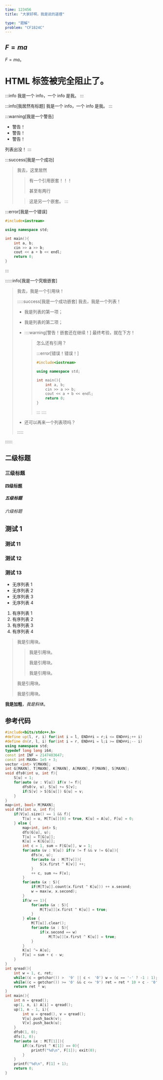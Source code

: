 ```yaml
---
time: 123456
title: "大家好啊，我是说的道理"

type: "题解"
problem: "CF1824C"
---
```


## $F = ma$

$F = ma$。

<h1>HTML 标签被完全阻止了。</h1>

:::info
我是一个 info，一个 info 是我。
:::

:::info[我居然有标题]
我是一个 info，一个 info 是我。
:::

:::warning[我是一个警告]

- 警告！
- 警告！
- 警告！

列表出没！
:::

:::success[我是一个成功]

> 我去，这里居然
>
> > 有一个引用嵌套！！！
> > 
> > 甚至有两行
>
> > 这是另一个嵌套。
:::

:::error[我是一个错误]

```cpp
#include<iostream>

using namespace std;

int main(){
    int a, b;
    cin >> a >> b;
    cout << a + b << endl;
    return 0;
}
```
:::

::::::info[我是一个究极嵌套]

> 我去，我是一个引用块！
>
> :::::success[我是一个成功嵌套]
> 我去，我是一个列表！
>
> - 我是列表的第一项；
> - 我是列表的第二项；
> - ::::warning[警告！嵌套还在继续！]
>   最终考验，就在下方！
>
>   > 怎么还有引用？
>   >
>   > :::error[错误！错误！]
>   > ```cpp
>   > #include<iostream>
>   > 
>   > using namespace std;
>   > 
>   > int main(){
>   >     int a, b;
>   >     cin >> a >> b;
>   >     cout << a + b << endl;
>   >     return 0;
>   > }
>   > ```
>   > :::
>   ::::
> - 还可以再来一个列表项吗？
>
> :::::

::::::

## 二级标题
### 三级标题
#### 四级标题
##### 五级标题
###### 六级标题

## 测试 1
### 测试 11
### 测试 12
### 测试 13

- 无序列表 1
- 无序列表 2
- 无序列表 3
- 无序列表 4

1. 有序列表 1
2. 有序列表 2
3. 有序列表 3
4. 有序列表 4

> 我是引用块。
> 
> > 我是引用块。
> >
> > 我是引用块。
> >
> > 我是引用块。
> 
> 我是引用块。
> 
> 我是引用块。

**我是加粗**，_我是斜体_。

## 参考代码

```cpp
#include<bits/stdc++.h>
#define up(l, r, i) for(int i = l, END##i = r;i <= END##i;++ i)
#define dn(r, l, i) for(int i = r, END##i = l;i >= END##i;-- i)
using namespace std;
typedef long long i64;
const int INF = 2147483647;
const int MAXN= 1e5 + 3;
vector <int> V[MAXN];
int G[MAXN], T[MAXN], K[MAXN], A[MAXN], F[MAXN], S[MAXN];
void dfs0(int u, int f){
    S[u] = 1;
    for(auto &v : V[u]) if(v != f){
        dfs0(v, u), S[u] += S[v];
        if(S[v] > S[G[u]]) G[u] = v;
    }
}
map<int, bool> M[MAXN];
void dfs(int u, int f){
    if(V[u].size() == 1 && f){
        T[u] = u, M[T[u]][0] = true, K[u] = A[u], F[u] = 0;
    } else {
        map<int, int> S;
        dfs(G[u], u);
        T[u] = T[G[u]];
        K[u] = K[G[u]];
        int c = 1, sum = F[G[u]], w = 1;
        for(auto &v : V[u]) if(v != f && v != G[u]){
            dfs(v, u);
            for(auto &x : M[T[v]]){
                S[x.first ^ K[v]] ++;
            }
            ++ c, sum += F[v];
        }
        for(auto &x : S){
            if(M[T[u]].count(x.first ^ K[u])) ++ x.second;
            w = max(w, x.second);
        }
        if(w == 1){
            for(auto &x : S){
                M[T[u]][x.first ^ K[u]] = true;
            }
        } else {
            M[T[u]].clear();
            for(auto &x : S){
                if(x.second == w)
                    M[T[u]][x.first ^ K[u]] = true;
            }
        }
        K[u] ^= A[u];
        F[u] = sum + c - w;
    }
}
int qread(){
    int w = 1, c, ret;
    while((c = getchar()) >  '9' || c <  '0') w = (c == '-' ? -1 : 1); ret = c - '0';
    while((c = getchar()) >= '0' && c <= '9') ret = ret * 10 + c - '0';
    return ret * w;
}
int main(){
    int n = qread();
    up(1, n, i) A[i] = qread();
    up(1, n - 1, i){
        int u = qread(), v = qread();
        V[u].push_back(v);
        V[v].push_back(u);
    }
    dfs0(1, 0);
    dfs(1, 0);
    for(auto &x : M[T[1]]){
        if((x.first ^ K[1]) == 0){
            printf("%d\n", F[1]); exit(0);
        }
    }
    printf("%d\n", F[1] + 1);
    return 0;
}
```